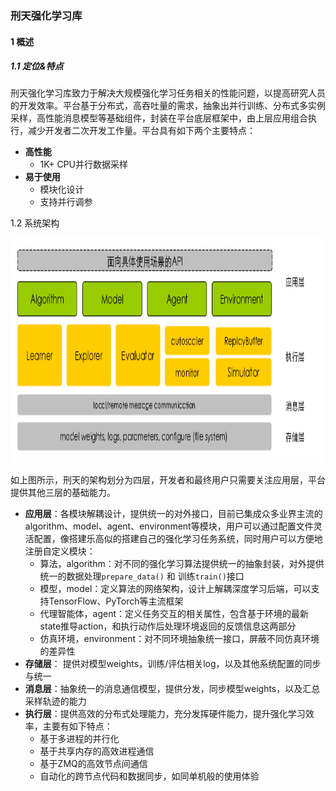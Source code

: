 ### 刑天强化学习库

#### 1  概述

##### 1.1   定位&特点

刑天强化学习库致力于解决大规模强化学习任务相关的性能问题，以提高研究人员的开发效率。平台基于分布式，高吞吐量的需求，抽象出并行训练、分布式多实例采样，高性能消息模型等基础组件，封装在平台底层框架中，由上层应用组合执行，减少开发者二次开发工作量。平台具有如下两个主要特点：

- **高性能**
  - 1K+ CPU并行数据采样
- **易于使用**
  - 模块化设计
  - 支持并行调参

1.2 系统架构

<div align="center">
<img width="auto" height="360px" src="./.images/basic_arch.cn.png">
</div>

如上图所示，刑天的架构划分为四层，开发者和最终用户只需要关注应用层，平台提供其他三层的基础能力。

- **应用层**：各模块解耦设计，提供统一的对外接口，目前已集成众多业界主流的algorithm、model、agent、environment等模块，用户可以通过配置文件灵活配置，像搭建乐高似的搭建自己的强化学习任务系统，同时用户可以方便地注册自定义模块：
  - 算法，algorithm：对不同的强化学习算法提供统一的抽象封装，对外提供统一的数据处理`prepare_data()` 和 训练`train()`接口
  - 模型，model：定义算法的网络架构，设计上解耦深度学习后端，可以支持TensorFlow、PyTorch等主流框架
  - 代理智能体，agent：定义任务交互的相关属性，包含基于环境的最新state推导action，和执行动作后处理环境返回的反馈信息这两部分
  - 仿真环境，environment：对不同环境抽象统一接口，屏蔽不同仿真环境的差异性
- **存储层**： 提供对模型weights，训练/评估相关log，以及其他系统配置的同步与统一
- **消息层**：抽象统一的消息通信模型，提供分发，同步模型weights，以及汇总采样轨迹的能力
- **执行层**：提供高效的分布式处理能力，充分发挥硬件能力，提升强化学习效率，主要有如下特点：
  - 基于多进程的并行化
  - 基于共享内存的高效进程通信
  - 基于ZMQ的高效节点间通信
  - 自动化的跨节点代码和数据同步，如同单机般的使用体验

